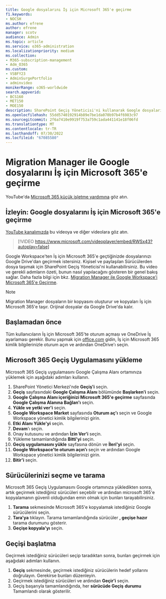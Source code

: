 ```yaml
---
title: Google dosyalarını İş için Microsoft 365'e geçirme
f1.keywords:
- NOCSH
ms.author: efrene
author: efrene
manager: scotv
audience: Admin
ms.topic: article
ms.service: o365-administration
ms.localizationpriority: medium
ms.collection:
- M365-subscription-management
- Adm_O365
ms.custom:
- VSBFY23
- AdminSurgePortfolio
- adminvideo
monikerRange: o365-worldwide
search.appverid:
- BCS160
- MET150
- MOE150
description: SharePoint Geçiş Yöneticisi'ni kullanarak Google dosyalarını İş için Microsoft 365'e geçirmeyi öğrenin.
ms.openlocfilehash: 55dd5740192914b89e7be1da070b97b4f6983c97
ms.sourcegitcommit: 2f6a7410e9919f753a759c1ada441141e18f06fd
ms.translationtype: MT
ms.contentlocale: tr-TR
ms.lasthandoff: 07/30/2022
ms.locfileid: "67085580"
---
```

# <a name="migrate-google-files-to-microsoft-365-for-business-with-migration-manager"></a>Migration Manager ile Google dosyalarını İş için Microsoft 365'e geçirme

YouTube'da [Microsoft 365 küçük işletme yardımına](https://go.microsoft.com/fwlink/?linkid=2197659) göz atın.

## <a name="watch-migrate-google-files-to-microsoft-365-for-business"></a>İzleyin: Google dosyalarını İş için Microsoft 365'e geçirme

[YouTube kanalımızda](https://go.microsoft.com/fwlink/?linkid=2198217) bu videoya ve diğer videolara göz atın.

> [!VIDEO https://www.microsoft.com/videoplayer/embed/RWSx43?autoplay=false]

Google Workspace'ten İş için Microsoft 365'e geçtiğinizde dosyalarınızı Google Drive'dan geçirmek istersiniz. Kişisel ve paylaşılan Sürücülerden dosya taşımak için SharePoint Geçiş Yöneticisi'ni kullanabilirsiniz. Bu video ve gerekli adımların özeti, bunun nasıl yapılacağını gösteren bir genel bakış sağlar. Daha fazla bilgi için bkz. [Migration Manager ile Google Workspace'i Microsoft 365'e Geçirme](/sharepointmigration/mm-google-overview).

> [!NOTE]
> Migration Manager dosyaların bir kopyasını oluşturur ve kopyaları İş için Microsoft 365'e taşır. Orijinal dosyalar da Google Drive'da kalır.

## <a name="before-you-start"></a>Başlamadan önce

Tüm kullanıcıların İş için Microsoft 365'te oturum açması ve OneDrive İş ayarlaması gerekir. Bunu yapmak için [office.com](https://office.com) gidin, İş için Microsoft 365 kimlik bilgilerinizle oturum açın ve ardından OneDrive'ı seçin.

## <a name="install-the-microsoft-365-migration-app"></a>Microsoft 365 Geçiş Uygulamasını yükleme

Microsoft 365 Geçiş uygulamasını Google Çalışma Alanı ortamınıza yüklemek için aşağıdaki adımları kullanın. 
1. SharePoint Yönetici Merkezi'nde **Geçiş'i** seçin.
2. **Geçiş** sayfasındaki **Google Çalışma Alanı** bölümünde **Başlarken'i** seçin.
3. **Google Çalışma Alanı içeriğinizi Microsoft 365'e geçirme** sayfasında **Google Çalışma Alanına Bağlan'ı** seçin.
4. **Yükle ve yetki ver'i** seçin.
5. **Google Workspace Market** sayfasında **Oturum aç'ı** seçin ve Google Workspace yönetici kimlik bilgilerinizi girin.
6. **Etki Alanı Yükle'yi** seçin.
7. **Devam**'ı seçin.
8. Onay kutusunu ve ardından **İzin Ver'i** seçin.
9. Yükleme tamamlandığında **Bitti'yi** seçin.
10. **Geçiş uygulamasını yükle** sayfasına dönün ve **İleri'yi** seçin.
11. **Google Workspace'te oturum açın'ı** seçin ve ardından Google Workspace yönetici kimlik bilgilerinizi girin.
12. **Bitir'i** seçin.

## <a name="select-and-scan-your-drives"></a>Sürücülerinizi seçme ve tarama

Microsoft 365 Geçiş Uygulamasını Google ortamınıza yükledikten sonra, artık geçirmek istediğiniz sürücüleri seçebilir ve ardından microsoft 365'e kopyalamanın güvenli olduğundan emin olmak için bunları tarayabilirsiniz.

1. **Tarama** sekmesinde Microsoft 365'e kopyalamak istediğiniz Google sürücülerini seçin.
2. **Tara'ya** tıklayın. Tarama tamamlandığında sürücüler **, geçişe hazır** tarama durumunu gösterir.
3. **Geçişe kopyala'yı** seçin.

## <a name="start-the-migration"></a>Geçişi başlatma

Geçirmek istediğiniz sürücüleri seçip taradıktan sonra, bunları geçirmek için aşağıdaki adımları kullanın.

1. **Geçiş** sekmesinde, geçirmek istediğiniz sürücülerin hedef yollarını doğrulayın. Gerekirse bunları düzenleyin.
2. Geçirmek istediğiniz sürücüleri ve ardından **Geçir'i** seçin. 
3. Geçiş başarıyla tamamlandığında, her **sürücüde Geçiş** **durumu** Tamamlandı olarak gösterilir.